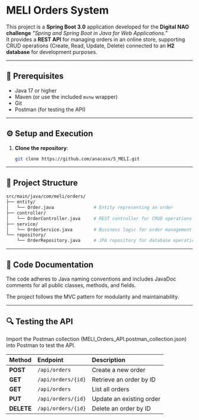 # MELI Orders System

This project is a **Spring Boot 3.0** application developed for the **Digital NAO challenge** *"Spring and Spring Boot in Java for Web Applications."*  
It provides a **REST API** for managing orders in an online store, supporting CRUD operations (Create, Read, Update, Delete) connected to an **H2 database** for development purposes.

---

## 🧰 Prerequisites
- Java 17 or higher  
- Maven (or use the included `mvnw` wrapper)  
- Git  
- Postman (for testing the API)

---

## ⚙️ Setup and Execution

1. **Clone the repository**:
   ```bash
   git clone https://github.com/anacasx/5_MELI.git

---

## 🧩 Project Structure
```bash
src/main/java/com/meli/orders/
├── entity/
│   └── Order.java               # Entity representing an order
├── controller/
│   └── OrderController.java     # REST controller for CRUD operations
├── service/
│   └── OrderService.java        # Business logic for order management
└── repository/
    └── OrderRepository.java     # JPA repository for database operations
```

---

## 📖 Code Documentation

The code adheres to Java naming conventions and includes JavaDoc comments for all public classes, methods, and fields.

The project follows the MVC pattern for modularity and maintainability.

---

## 🔍 Testing the API

Import the Postman collection (MELI_Orders_API.postman_collection.json) into Postman to test the API.

| Method     | Endpoint           | Description              |
| :--------- | :----------------- | :----------------------- |
| **POST**   | `/api/orders`      | Create a new order       |
| **GET**    | `/api/orders/{id}` | Retrieve an order by ID  |
| **GET**    | `/api/orders`      | List all orders          |
| **PUT**    | `/api/orders/{id}` | Update an existing order |
| **DELETE** | `/api/orders/{id}` | Delete an order by ID    |
